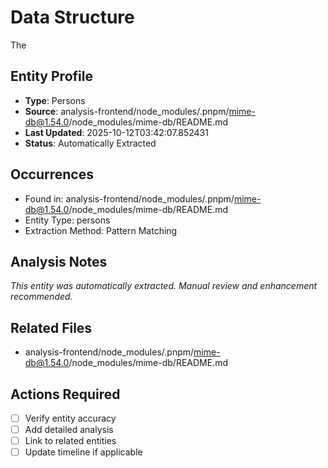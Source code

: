 # Data Structure

The

## Entity Profile
- **Type**: Persons
- **Source**: analysis-frontend/node_modules/.pnpm/mime-db@1.54.0/node_modules/mime-db/README.md
- **Last Updated**: 2025-10-12T03:42:07.852431
- **Status**: Automatically Extracted

## Occurrences
- Found in: analysis-frontend/node_modules/.pnpm/mime-db@1.54.0/node_modules/mime-db/README.md
- Entity Type: persons
- Extraction Method: Pattern Matching

## Analysis Notes
*This entity was automatically extracted. Manual review and enhancement recommended.*

## Related Files
- analysis-frontend/node_modules/.pnpm/mime-db@1.54.0/node_modules/mime-db/README.md

## Actions Required
- [ ] Verify entity accuracy
- [ ] Add detailed analysis
- [ ] Link to related entities
- [ ] Update timeline if applicable
